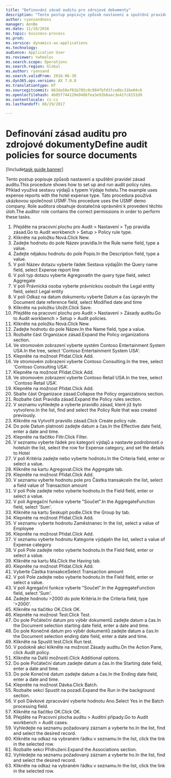 ```yaml
--- 
title: "Definování zásad auditu pro zdrojové dokumenty"
description: "Tento postup popisuje způsob nastavení a spuštění pravidel zásad auditu."
author: ryansandness
manager: AnnBe
ms.date: 11/10/2016
ms.topic: business-process
ms.prod: 
ms.service: dynamics-ax-applications
ms.technology: 
audience: Application User
ms.reviewer: twheeloc
ms.search.scope: Operations
ms.search.region: Global
ms.author: ryansand
ms.search.validFrom: 2016-06-30
ms.dyn365.ops.version: AX 7.0.0
ms.translationtype: HT
ms.sourcegitcommit: 663da58ef01b705c0c984fbfd3fce8bc31be04c6
ms.openlocfilehash: 4b05f744120e940bfea3e92b8aac3e41fc8151d9
ms.contentlocale: cs-cz
ms.lasthandoff: 08/29/2017

---
```

# <a name="define-audit-policies-for-source-documents"></a><span data-ttu-id="86548-103">Definování zásad auditu pro zdrojové dokumenty</span><span class="sxs-lookup"><span data-stu-id="86548-103">Define audit policies for source documents</span></span>

[!include[task guide banner](../../includes/task-guide-banner.md)]

<span data-ttu-id="86548-104">Tento postup popisuje způsob nastavení a spuštění pravidel zásad auditu.</span><span class="sxs-lookup"><span data-stu-id="86548-104">This procedure shows how to set up and run audit policy rules.</span></span> <span data-ttu-id="86548-105">Příklad využívá sestavu výdajů s typem Výdaje hotelu.</span><span class="sxs-lookup"><span data-stu-id="86548-105">The example uses expense reports with the hotel expense type.</span></span> <span data-ttu-id="86548-106">Tato procedura používá ukázkovou společnost USMF.</span><span class="sxs-lookup"><span data-stu-id="86548-106">This procedure uses the USMF demo company.</span></span> <span data-ttu-id="86548-107">Role auditora obsahuje dostatečná oprávnění k provedení těchto úloh.</span><span class="sxs-lookup"><span data-stu-id="86548-107">The auditor role contains the correct permissions in order to perform these tasks.</span></span>

1. <span data-ttu-id="86548-108">Přejděte na pracovní plochu pro Audit > Nastavení > Typ pravidla zásad.</span><span class="sxs-lookup"><span data-stu-id="86548-108">Go to Audit workbench > Setup > Policy rule type.</span></span>
2. <span data-ttu-id="86548-109">Klikněte na položku Nová.</span><span class="sxs-lookup"><span data-stu-id="86548-109">Click New.</span></span>
3. <span data-ttu-id="86548-110">Zadejte hodnotu do pole Název pravidla.</span><span class="sxs-lookup"><span data-stu-id="86548-110">In the Rule name field, type a value.</span></span>
4. <span data-ttu-id="86548-111">Zadejte nějakou hodnotu do pole Popis.</span><span class="sxs-lookup"><span data-stu-id="86548-111">In the Description field, type a value.</span></span>
5. <span data-ttu-id="86548-112">V poli Název dotazu vyberte řádek Sestava výdajů</span><span class="sxs-lookup"><span data-stu-id="86548-112">In the Query name field, select Expense report line</span></span>
6. <span data-ttu-id="86548-113">V poli typ dotazu vyberte Agregovat</span><span class="sxs-lookup"><span data-stu-id="86548-113">In the query type field, select Aggregate</span></span>
7. <span data-ttu-id="86548-114">V poli Právnická osoba vyberte právnickou osobu</span><span class="sxs-lookup"><span data-stu-id="86548-114">In the Legal entity field, select Legal entity</span></span>
8. <span data-ttu-id="86548-115">V poli Odkaz na datum dokumentu vyberte Datum a čas úpravy</span><span class="sxs-lookup"><span data-stu-id="86548-115">In the Document date reference field, select Modified date and time</span></span>
9. <span data-ttu-id="86548-116">Klikněte na položku Uložit.</span><span class="sxs-lookup"><span data-stu-id="86548-116">Click Save.</span></span>
10. <span data-ttu-id="86548-117">Přejděte na pracovní plochu pro Audit > Nastavení > Zásady auditu.</span><span class="sxs-lookup"><span data-stu-id="86548-117">Go to Audit workbench > Setup > Audit policies.</span></span>
11. <span data-ttu-id="86548-118">Klikněte na položku Nová.</span><span class="sxs-lookup"><span data-stu-id="86548-118">Click New.</span></span>
12. <span data-ttu-id="86548-119">Zadejte hodnotu do pole Název.</span><span class="sxs-lookup"><span data-stu-id="86548-119">In the Name field, type a value.</span></span>
13. <span data-ttu-id="86548-120">Rozbalte část Organizace zásad.</span><span class="sxs-lookup"><span data-stu-id="86548-120">Expand the Policy organizations section.</span></span>
14. <span data-ttu-id="86548-121">Ve stromovém zobrazení vyberte systém Contoso Entertainment System USA.</span><span class="sxs-lookup"><span data-stu-id="86548-121">In the tree, select 'Contoso Entertainment System USA'.</span></span>
15. <span data-ttu-id="86548-122">Klepněte na možnost Přidat.</span><span class="sxs-lookup"><span data-stu-id="86548-122">Click Add.</span></span>
16. <span data-ttu-id="86548-123">Ve stromovém zobrazení vyberte Contoso Consulting.</span><span class="sxs-lookup"><span data-stu-id="86548-123">In the tree, select 'Contoso Consulting USA'.</span></span>
17. <span data-ttu-id="86548-124">Klepněte na možnost Přidat.</span><span class="sxs-lookup"><span data-stu-id="86548-124">Click Add.</span></span>
18. <span data-ttu-id="86548-125">Ve stromovém zobrazení vyberte Contoso Retail USA.</span><span class="sxs-lookup"><span data-stu-id="86548-125">In the tree, select 'Contoso Retail USA'.</span></span>
19. <span data-ttu-id="86548-126">Klepněte na možnost Přidat.</span><span class="sxs-lookup"><span data-stu-id="86548-126">Click Add.</span></span>
20. <span data-ttu-id="86548-127">Sbalte část Organizace zásad.</span><span class="sxs-lookup"><span data-stu-id="86548-127">Collapse the Policy organizations section.</span></span>
21. <span data-ttu-id="86548-128">Rozbalte část Pravidla zásad.</span><span class="sxs-lookup"><span data-stu-id="86548-128">Expand the Policy rules section.</span></span>
22. <span data-ttu-id="86548-129">V seznamu vyhledejte a vyberte pravidlo zásad, které již bylo vytvořeno.</span><span class="sxs-lookup"><span data-stu-id="86548-129">In the list, find and select the Policy Rule that was created previously.</span></span>
23. <span data-ttu-id="86548-130">Klikněte na Vytvořit pravidlo zásad.</span><span class="sxs-lookup"><span data-stu-id="86548-130">Click Create policy rule.</span></span>
24. <span data-ttu-id="86548-131">Do pole Datum platnosti zadejte datum a čas.</span><span class="sxs-lookup"><span data-stu-id="86548-131">In the Effective date field, enter a date and time.</span></span>
25. <span data-ttu-id="86548-132">Klepněte na tlačítko Filtr.</span><span class="sxs-lookup"><span data-stu-id="86548-132">Click Filter.</span></span>
26. <span data-ttu-id="86548-133">V seznamu vyberte řádek pro kategorii výdajů a nastavte podrobnosti o hotelu</span><span class="sxs-lookup"><span data-stu-id="86548-133">In the list, select the row for Expense category, and set the details to Hotel</span></span>
27. <span data-ttu-id="86548-134">V poli Kritéria zadejte nebo vyberte hodnotu.</span><span class="sxs-lookup"><span data-stu-id="86548-134">In the Criteria field, enter or select a value.</span></span>
28. <span data-ttu-id="86548-135">Klikněte na kartu Agregovat.</span><span class="sxs-lookup"><span data-stu-id="86548-135">Click the Aggregate tab.</span></span>
29. <span data-ttu-id="86548-136">Klepněte na možnost Přidat.</span><span class="sxs-lookup"><span data-stu-id="86548-136">Click Add.</span></span>
30. <span data-ttu-id="86548-137">V seznamu vyberte hodnotu pole pro Částka transakce</span><span class="sxs-lookup"><span data-stu-id="86548-137">In the list, select a field value of Transaction amount</span></span>
31. <span data-ttu-id="86548-138">V poli Pole zadejte nebo vyberte hodnotu.</span><span class="sxs-lookup"><span data-stu-id="86548-138">In the Field field, enter or select a value.</span></span>
32. <span data-ttu-id="86548-139">V poli Agregační funkce vyberte "Součet".</span><span class="sxs-lookup"><span data-stu-id="86548-139">In the AggregateFunction field, select 'Sum'.</span></span>
33. <span data-ttu-id="86548-140">Klikněte na kartu Seskupit podle.</span><span class="sxs-lookup"><span data-stu-id="86548-140">Click the Group by tab.</span></span>
34. <span data-ttu-id="86548-141">Klepněte na možnost Přidat.</span><span class="sxs-lookup"><span data-stu-id="86548-141">Click Add.</span></span>
35. <span data-ttu-id="86548-142">V seznamu vyberte hodnotu Zaměstnanec </span><span class="sxs-lookup"><span data-stu-id="86548-142">In the list, select a value of Employee</span></span> 
36. <span data-ttu-id="86548-143">Klepněte na možnost Přidat.</span><span class="sxs-lookup"><span data-stu-id="86548-143">Click Add.</span></span>
37. <span data-ttu-id="86548-144">V seznamu vyberte hodnotu Kategorie výdaje</span><span class="sxs-lookup"><span data-stu-id="86548-144">In the list, select a value of Expense category</span></span>
38. <span data-ttu-id="86548-145">V poli Pole zadejte nebo vyberte hodnotu.</span><span class="sxs-lookup"><span data-stu-id="86548-145">In the Field field, enter or select a value.</span></span>
39. <span data-ttu-id="86548-146">Klikněte na kartu Má.</span><span class="sxs-lookup"><span data-stu-id="86548-146">Click the Having tab.</span></span>
40. <span data-ttu-id="86548-147">Klepněte na možnost Přidat.</span><span class="sxs-lookup"><span data-stu-id="86548-147">Click Add.</span></span>
41. <span data-ttu-id="86548-148">Vyberte Částka transakce</span><span class="sxs-lookup"><span data-stu-id="86548-148">Select Transaction amount</span></span>
42. <span data-ttu-id="86548-149">V poli Pole zadejte nebo vyberte hodnotu.</span><span class="sxs-lookup"><span data-stu-id="86548-149">In the Field field, enter or select a value.</span></span>
43. <span data-ttu-id="86548-150">V poli Agregační funkce vyberte "Součet".</span><span class="sxs-lookup"><span data-stu-id="86548-150">In the AggregateFunction field, select 'Sum'.</span></span>
44. <span data-ttu-id="86548-151">Zadejte hodnotu >2000 do pole Kritéria.</span><span class="sxs-lookup"><span data-stu-id="86548-151">In the Criteria field, type '>2000'.</span></span>
45. <span data-ttu-id="86548-152">Klikněte na tlačítko OK.</span><span class="sxs-lookup"><span data-stu-id="86548-152">Click OK.</span></span>
46. <span data-ttu-id="86548-153">Klepněte na možnost Test.</span><span class="sxs-lookup"><span data-stu-id="86548-153">Click Test.</span></span>
47. <span data-ttu-id="86548-154">Do pole Počáteční datum pro výběr dokumentů zadejte datum a čas.</span><span class="sxs-lookup"><span data-stu-id="86548-154">In the Document selection starting date field, enter a date and time.</span></span>
48. <span data-ttu-id="86548-155">Do pole Konečné datum pro výběr dokumentů zadejte datum a čas.</span><span class="sxs-lookup"><span data-stu-id="86548-155">In the Document selection ending date field, enter a date and time.</span></span>
49. <span data-ttu-id="86548-156">Klikněte na Spustit test.</span><span class="sxs-lookup"><span data-stu-id="86548-156">Click Run test.</span></span>
50. <span data-ttu-id="86548-157">V podokně akcí klikněte na možnost Zásady auditu.</span><span class="sxs-lookup"><span data-stu-id="86548-157">On the Action Pane, click Audit policy.</span></span>
51. <span data-ttu-id="86548-158">Klikněte na Další možnosti.</span><span class="sxs-lookup"><span data-stu-id="86548-158">Click Additional options.</span></span>
52. <span data-ttu-id="86548-159">Do pole Počáteční datum zadejte datum a čas.</span><span class="sxs-lookup"><span data-stu-id="86548-159">In the Starting date field, enter a date and time.</span></span>
53. <span data-ttu-id="86548-160">Do pole Konečné datum zadejte datum a čas.</span><span class="sxs-lookup"><span data-stu-id="86548-160">In the Ending date field, enter a date and time.</span></span>
54. <span data-ttu-id="86548-161">Klepněte na možnost Dávka.</span><span class="sxs-lookup"><span data-stu-id="86548-161">Click Batch.</span></span>
55. <span data-ttu-id="86548-162">Rozbalte sekci Spustit na pozadí.</span><span class="sxs-lookup"><span data-stu-id="86548-162">Expand the Run in the background section.</span></span>
56. <span data-ttu-id="86548-163">V poli Dávkové zpracování vyberte hodnotu Ano.</span><span class="sxs-lookup"><span data-stu-id="86548-163">Select Yes in the Batch processing field.</span></span>
57. <span data-ttu-id="86548-164">Klikněte na tlačítko OK.</span><span class="sxs-lookup"><span data-stu-id="86548-164">Click OK.</span></span>
58. <span data-ttu-id="86548-165">Přejděte na Pracovní plocha auditu > Auditní případy.</span><span class="sxs-lookup"><span data-stu-id="86548-165">Go to Audit workbench > Audit cases.</span></span>
59. <span data-ttu-id="86548-166">Vyhledejte na seznamu požadovaný záznam a vyberte ho.</span><span class="sxs-lookup"><span data-stu-id="86548-166">In the list, find and select the desired record.</span></span>
60. <span data-ttu-id="86548-167">Klikněte na odkaz na vybraném řádku v seznamu.</span><span class="sxs-lookup"><span data-stu-id="86548-167">In the list, click the link in the selected row.</span></span>
61. <span data-ttu-id="86548-168">Rozbalte sekci Přidružení.</span><span class="sxs-lookup"><span data-stu-id="86548-168">Expand the Associations section.</span></span>
62. <span data-ttu-id="86548-169">Vyhledejte na seznamu požadovaný záznam a vyberte ho.</span><span class="sxs-lookup"><span data-stu-id="86548-169">In the list, find and select the desired record.</span></span>
63. <span data-ttu-id="86548-170">Klikněte na odkaz na vybraném řádku v seznamu.</span><span class="sxs-lookup"><span data-stu-id="86548-170">In the list, click the link in the selected row.</span></span>


